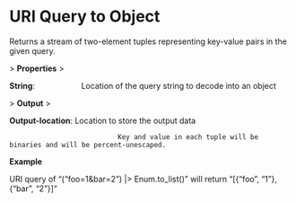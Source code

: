 # URI Query to Object

Returns a stream of two-element tuples representing key-value pairs in the given query.

&gt; **Properties**
&gt; 

**String**:                     Location of the query string to decode into an object

&gt; **Output**
&gt; 

**Output-location**: Location to store the output data

                               Key and value in each tuple will be binaries and will be percent-unescaped.

**Example**

URI query of “(“foo=1&bar=2”) |&gt; Enum.to_list()” will return “[{“foo”, “1”}, {“bar”, “2”}]”